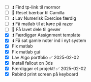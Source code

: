 - [ ] ⏫  Find tp-link til mormor
- [ ] 🔺  Reset bærbar til Camilla
- [ ] ⏫  Lav Numerisk Exercise færdig
- [ ] ⏫  Få matlab til at køre på razer
- [ ] 🔽   Få lavet dele til gevær
- [x] ⏫ Færdiggør Assignment template
- [x] ⏫ Få sat gamle noter ind i nyt system
- [x] Fix matlab
- [x] Fix matlab gui
- [x] Lav Algo portfolio ✅ 2025-02-02
- [x] Install fallout on 3ds
- [x] Færdiggør et projekt! ✅ 2025-02-02
- [x] Rebind print screen på keyboard
